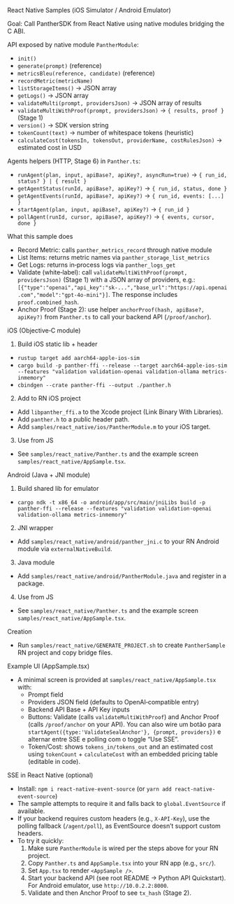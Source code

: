 React Native Samples (iOS Simulator / Android Emulator)

Goal: Call PantherSDK from React Native using native modules bridging the C ABI.

API exposed by native module `PantherModule`:
- `init()`
- `generate(prompt)` (reference)
- `metricsBleu(reference, candidate)` (reference)
- `recordMetric(metricName)`
- `listStorageItems()` -> JSON array
- `getLogs()` -> JSON array
- `validateMulti(prompt, providersJson)` -> JSON array of results
- `validateMultiWithProof(prompt, providersJson)` -> `{ results, proof }` (Stage 1)
- `version()` -> SDK version string
- `tokenCount(text)` -> number of whitespace tokens (heuristic)
- `calculateCost(tokensIn, tokensOut, providerName, costRulesJson)` -> estimated cost in USD

Agents helpers (HTTP, Stage 6) in `Panther.ts`:
- `runAgent(plan, input, apiBase?, apiKey?, asyncRun=true)` -> `{ run_id, status? } | { result }`
- `getAgentStatus(runId, apiBase?, apiKey?)` -> `{ run_id, status, done }`
- `getAgentEvents(runId, apiBase?, apiKey?)` -> `{ run_id, events: [...] }`
 - `startAgent(plan, input, apiBase?, apiKey?)` -> `{ run_id }`
 - `pollAgent(runId, cursor, apiBase?, apiKey?)` -> `{ events, cursor, done }`

What this sample does
- Record Metric: calls `panther_metrics_record` through native module
- List Items: returns metric names via `panther_storage_list_metrics`
- Get Logs: returns in‑process logs via `panther_logs_get`
- Validate (white‑label): call `validateMultiWithProof(prompt, providersJson)` (Stage 1) with a JSON array of providers, e.g.:
  `[{"type":"openai","api_key":"sk-...","base_url":"https://api.openai.com","model":"gpt-4o-mini"}]`. The response includes `proof.combined_hash`.
- Anchor Proof (Stage 2): use helper `anchorProof(hash, apiBase?, apiKey?)` from `Panther.ts` to call your backend API (`/proof/anchor`).

iOS (Objective‑C module)
1) Build iOS static lib + header
- `rustup target add aarch64-apple-ios-sim`
- `cargo build -p panther-ffi --release --target aarch64-apple-ios-sim --features "validation validation-openai validation-ollama metrics-inmemory"`
- `cbindgen --crate panther-ffi --output ./panther.h`
2) Add to RN iOS project
- Add `libpanther_ffi.a` to the Xcode project (Link Binary With Libraries).
- Add `panther.h` to a public header path.
- Add `samples/react_native/ios/PantherModule.m` to your iOS target.
3) Use from JS
- See `samples/react_native/Panther.ts` and the example screen `samples/react_native/AppSample.tsx`.

Android (Java + JNI module)
1) Build shared lib for emulator
- `cargo ndk -t x86_64 -o android/app/src/main/jniLibs build -p panther-ffi --release --features "validation validation-openai validation-ollama metrics-inmemory"`
2) JNI wrapper
- Add `samples/react_native/android/panther_jni.c` to your RN Android module via `externalNativeBuild`.
3) Java module
- Add `samples/react_native/android/PantherModule.java` and register in a package.
4) Use from JS
- See `samples/react_native/Panther.ts` and the example screen `samples/react_native/AppSample.tsx`.

Creation
- Run `samples/react_native/GENERATE_PROJECT.sh` to create `PantherSample` RN project and copy bridge files.

Example UI (AppSample.tsx)
- A minimal screen is provided at `samples/react_native/AppSample.tsx` with:
  - Prompt field
  - Providers JSON field (defaults to OpenAI‑compatible entry)
  - Backend API Base + API Key inputs
  - Buttons: Validate (calls `validateMultiWithProof`) and Anchor Proof (calls `/proof/anchor` on your API). You can also wire um botão para `startAgent({type:'ValidateSealAnchor'}, {prompt, providers})` e alternar entre SSE e polling com o toggle “Use SSE”.
  - Token/Cost: shows `tokens_in/tokens_out` and an estimated cost using `tokenCount` + `calculateCost` with an embedded pricing table (editable in code).

SSE in React Native (optional)
- Install: `npm i react-native-event-source` (or `yarn add react-native-event-source`)
- The sample attempts to require it and falls back to `global.EventSource` if available.
- If your backend requires custom headers (e.g., `X-API-Key`), use the polling fallback (`/agent/poll`), as EventSource doesn’t support custom headers.
- To try it quickly:
  1) Make sure `PantherModule` is wired per the steps above for your RN project.
  2) Copy `Panther.ts` and `AppSample.tsx` into your RN app (e.g., `src/`).
  3) Set `App.tsx` to render `<AppSample />`.
  4) Start your backend API (see root README → Python API Quickstart). For Android emulator, use `http://10.0.2.2:8000`.
  5) Validate and then Anchor Proof to see `tx_hash` (Stage 2).

